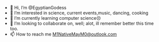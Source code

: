 - 👋 Hi, I’m @EgyptianGodess
- 👀 I’m interested in science, current events,music, dancing, cooking
- 🌱 I’m currently learning computer science😣
- 💞️ I’m looking to collaborate on, well; alot, ill remember better this time too.
- 📫 How to reach me M1NativeMayM0@outlook.com

<!---
EgyptianGodess/EgyptianGodess is a ✨ special ✨ repository because its `README.md` (this file) appears on your GitHub profile.
You can click the Preview link to take a look at your changes.
--->
